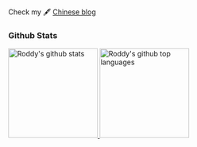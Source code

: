 Check my 🖋 [Chinese blog](https://blog.yahui.wang/)

### Github Stats
<a href="https://github.com/appleboy">
  <img height="180em" src="https://github-readme-stats.vercel.app/api?username=YahuiWong&show_icons=true&theme=merko&count_private=true" alt="Roddy's github stats" />
  <img height="180em" src="https://github-readme-stats.vercel.app/api/top-langs/?username=YahuiWong&theme=merko&layout=compact" alt="Roddy's github top languages" />
</a>
<br/>

